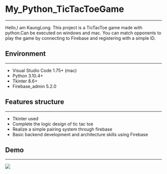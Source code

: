 # My_Python_TicTacToeGame
---
Hello,I am KaungLong. This project is a TicTacToe game made with python.Can be executed on windows and mac.
You can match opponents to play the game by connecting to Firebase and registering with a simple ID.
## Environment
---
- Visual Studio Code 1.75+ (mac)
- Python 3.10.4+
- Tkinter 8.6+
- Firebase_admin 5.2.0
## Features structure
---
- Tkinter used
- Complete the logic design of tic tac toe
- Realize a simple pairing system through firebase
- Basic backend development and architecture skills using Firebase
## Demo
---
<img src="https://github.com/WeiMoKaungLong/My_Python_TicTacToeGame/blob/master/OOXX_demo.png">
